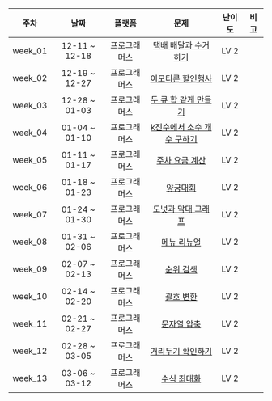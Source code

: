 | 주차 | 날짜 | 플랫폼 | 문제 | 난이도 | 비고 |
|:---:|:---:|:---:|:---:|:---:|:---:|
| week_01 | 12-11 ~ 12-18 | 프로그래머스 | [택배 배달과 수거하기](https://school.programmers.co.kr/learn/courses/30/lessons/150369) | LV 2 | <br> |
| week_02 | 12-19 ~ 12-27 | 프로그래머스 | [이모티콘 할인행사](https://school.programmers.co.kr/learn/courses/30/lessons/150368) | LV 2 | <br> |
| week_03 | 12-28 ~ 01-03 | 프로그래머스 | [두 큐 합 같게 만들기](https://school.programmers.co.kr/learn/courses/30/lessons/118667) | LV 2 | <br> |
| week_04 | 01-04 ~ 01-10 | 프로그래머스 | [k진수에서 소수 개수 구하기](https://school.programmers.co.kr/learn/courses/30/lessons/92335) | LV 2 | <br> |
| week_05 | 01-11 ~ 01-17 | 프로그래머스 | [주차 요금 계산](https://school.programmers.co.kr/learn/courses/30/lessons/92341) | LV 2 | <br> |
| week_06 | 01-18 ~ 01-23 | 프로그래머스 | [양궁대회](https://school.programmers.co.kr/learn/courses/30/lessons/92342) | LV 2 | <br> |
| week_07 | 01-24 ~ 01-30 | 프로그래머스 | [도넛과 막대 그래프](https://school.programmers.co.kr/learn/courses/30/lessons/258711) | LV 2 | <br> |
| week_08 | 01-31 ~ 02-06 | 프로그래머스 | [메뉴 리뉴얼](https://school.programmers.co.kr/learn/courses/30/lessons/72411) | LV 2 | <br> |
| week_09 | 02-07 ~ 02-13 | 프로그래머스 | [순위 검색](https://school.programmers.co.kr/learn/courses/30/lessons/72412) | LV 2 | <br> |
| week_10 | 02-14 ~ 02-20 | 프로그래머스 | [괄호 변환](https://school.programmers.co.kr/learn/courses/30/lessons/60058) | LV 2 | <br> |
| week_11 | 02-21 ~ 02-27 | 프로그래머스 | [문자열 압축](https://school.programmers.co.kr/learn/courses/30/lessons/60057) | LV 2 | <br> |
| week_12 | 02-28 ~ 03-05 | 프로그래머스 | [거리두기 확인하기](https://school.programmers.co.kr/learn/courses/30/lessons/81302) | LV 2 | <br> |
| week_13 | 03-06 ~ 03-12 | 프로그래머스 | [수식 최대화](https://school.programmers.co.kr/learn/courses/30/lessons/67257) | LV 2 | <br> |
